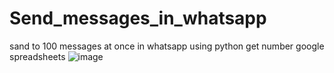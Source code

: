 # Send_messages_in_whatsapp
sand to 100 messages at once in whatsapp using python get number google spreadsheets
![image](https://user-images.githubusercontent.com/117170702/231397507-fe011364-c87a-4a69-be76-ce0e191d0589.png)

